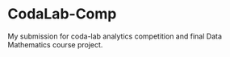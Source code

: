 # CodaLab-Comp
My submission for coda-lab analytics competition and final Data Mathematics course project.

